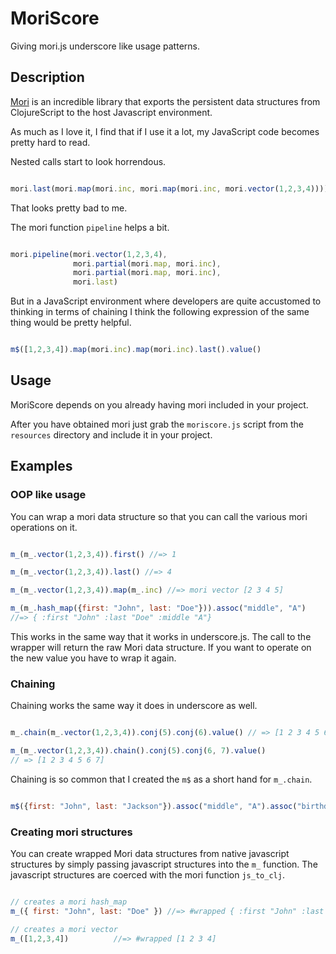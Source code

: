 # MoriScore

Giving mori.js underscore like usage patterns.

## Description

[Mori](https://github.com/swannodette/mori) is an incredible library
that exports the persistent data structures from ClojureScript to the 
host Javascript environment. 

As much as I love it, I find that if I use it a lot, my JavaScript
code becomes pretty hard to read.

Nested calls start to look horrendous.

```javascript

mori.last(mori.map(mori.inc, mori.map(mori.inc, mori.vector(1,2,3,4))))

```

That looks pretty bad to me.

The mori function `pipeline` helps a bit.

```javascript

mori.pipeline(mori.vector(1,2,3,4),
              mori.partial(mori.map, mori.inc), 
              mori.partial(mori.map, mori.inc),
              mori.last) 
```

But in a JavaScript environment where developers are quite accustomed
to thinking in terms of chaining I think the following expression of
the same thing would be pretty helpful.

```javascript

m$([1,2,3,4]).map(mori.inc).map(mori.inc).last().value()

```

## Usage

MoriScore depends on you already having mori included in your project.

After you have obtained mori just grab the `moriscore.js` script from
the `resources` directory and include it in your project.

## Examples

### OOP like usage

You can wrap a mori data structure so that you can call the various
mori operations on it.

```javascript

m_(m_.vector(1,2,3,4)).first() //=> 1

m_(m_.vector(1,2,3,4)).last() //=> 4

m_(m_.vector(1,2,3,4)).map(m_.inc) //=> mori vector [2 3 4 5]

m_(m_.hash_map({first: "John", last: "Doe"})).assoc("middle", "A")
//=> { :first "John" :last "Doe" :middle "A"}

```

This works in the same way that it works in underscore.js. The call to
the wrapper will return the raw Mori data structure. If you want to
operate on the new value you have to wrap it again.

### Chaining

Chaining works the same way it does in underscore as well.

```javascript

m_.chain(m_.vector(1,2,3,4)).conj(5).conj(6).value() // => [1 2 3 4 5 6]

m_(m_.vector(1,2,3,4)).chain().conj(5).conj(6, 7).value() 
// => [1 2 3 4 5 6 7]

```

Chaining is so common that I created the `m$` as a short hand for `m_.chain`.

```javascript

m$({first: "John", last: "Jackson"}).assoc("middle", "A").assoc("birthday", Date.now()).value()

```

### Creating mori structures

You can create wrapped Mori data structures from native javascript
structures by simply passing javascript structures into the `m_`
function. The javascript structures are coerced with the mori function
`js_to_clj`.

```javascript

// creates a mori hash_map
m_({ first: "John", last: "Doe" }) //=> #wrapped { :first "John" :last "Doe" }

// creates a mori vector
m_([1,2,3,4])          //=> #wrapped [1 2 3 4]

```

